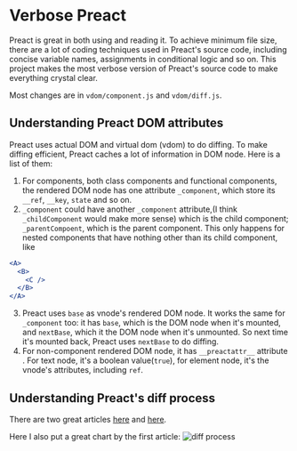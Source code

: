 # Verbose Preact

Preact is great in both using and reading it. To achieve minimum file size, there are a lot of coding techniques used in Preact's source code, including concise variable names, assignments in conditional logic and so on. This project makes the most verbose version of Preact's source code to make everything crystal clear.

Most changes are in `vdom/component.js` and `vdom/diff.js`.

## Understanding Preact DOM attributes 

Preact uses actual DOM and virtual dom (vdom) to do diffing. To make diffing efficient, Preact caches a lot of information in DOM node. Here is a list of them:
1. For components, both class components and functional components, the rendered DOM node has one attribute `_component`, which store its `__ref`, `__key`, `state` and so on.
2. `_component` could have another `_component` attribute,(I think `_childComponent` would make more sense) which is the child component; `_parentCompoent`, which is the parent component. This only happens for nested components that have nothing other than its child component, like
```jsx
<A>
  <B>
    <C />
  </B>
</A>
```
3. Preact uses `base` as vnode's rendered DOM node. It works the same for `_component` too: it has `base`, which is the DOM node when it's mounted, and `nextBase`, which it the DOM node when it's unmounted. So next time it's mounted back, Preact uses `nextBase` to do diffing.
4. For non-component rendered DOM node, it has `__preactattr__` attribute . For text node, it's a boolean value(`true`), for element node, it's the vnode's attributes, including `ref`.

## Understanding Preact's diff process

There are two great articles [here](https://medium.com/@asolove/preact-internals-2-the-component-model-36a05e32957b) and [here](https://medium.com/@rajaraodv/the-inner-workings-of-virtual-dom-666ee7ad47cf).

Here I also put a great chart by the first article:
![diff process](https://cdn-images-1.medium.com/max/2000/1*H4ysOfvyT5BMKABhbyslwA.png)


